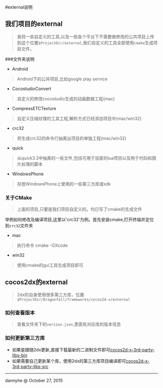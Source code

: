 #external说明

## 我们项目的external

> 我将一些自定义的工具,以及一些各个平台下不需要做修改的公共项目上传到这个位置`$ProjectDir/external`,我们自定义的工具全部使用`cmake`生成项目文件。

###文件夹说明

* Android

> Android下的公共项目,比如google play service

* CocostudioConvert

> 自定义的修改cocostudio生成的动画数据工程(mac)

* CompressETCTexture

> 自定义压缩纹理的工具工程,解析方式已经添加项目中(mac/win32)

* crc32

> 将生成crc32的命令行抽离出项目的单独工程(mac/win32)

* quick

> 从quick3.3中抽离的一些文件,包括可用于加密的lua项目以及用于代码和图片处理的脚本

* WindowsPhone

> 存放WindowsPhone上使用的一些第三方库或sdk


### 关于CMake

> 上面的项目,只要是我们项目自定义的。均已写了cmake的生成文件

举例如何修改及编译项目,这里以'crc32'为例。首先安装cmake,打开终端并定位到`crc32`文件夹

* mac

> 执行命令 cmake -GXcode

* win32

> 使用cmake的gui工具生成项目即可

## cocos2dx的external

> 2dx的自身使用很多第三方库，位置`$ProjectDir/Dragonfall/frameworks/cocos2d-x/external`

### 如何查看版本

> 查看文件夹下的`version.json`,里面有对应库的版本信息

### 如何更新第三方库

* 如果是跟随2dx更新,直接下载最新的二进制文件即可[cocos2d-x-3rd-party-libs-bin](https://github.com/cocos2d/cocos2d-x-3rd-party-libs-bin)
* 如果需要自己更新某个库，使用2dx的第三方库项目编译即可[cocos2d-x-3rd-party-libs-src](https://github.com/cocos2d/cocos2d-x-3rd-party-libs-src)


-----
dannyhe @ October 27, 2015